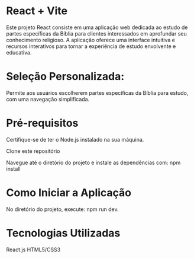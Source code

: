 # React + Vite

Este projeto React consiste em uma aplicação web dedicada ao estudo de partes específicas da Bíblia para clientes interessados em aprofundar seu conhecimento religioso. A aplicação oferece uma interface intuitiva e recursos interativos para tornar a experiência de estudo envolvente e educativa.

# Seleção Personalizada:
Permite aos usuários escolherem partes específicas da Bíblia para estudo, com uma navegação simplificada.

# Pré-requisitos
Certifique-se de ter o Node.js instalado na sua máquina.

Clone este repositório

Navegue até o diretório do projeto e instale as dependências com: npm install

# Como Iniciar a Aplicação
No diretório do projeto, execute: npm run dev.

# Tecnologias Utilizadas
React.js
HTML5/CSS3

